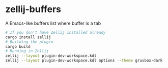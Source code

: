 # zellij-buffers

A Emacs-like buffers list where buffer is a tab

```sh
# If you don't have Zellij installed already
cargo install zellij
# Building the plugin
cargo build
# Running in Zellij
zellij --layout plugin-dev-workspace.kdl
zellij --layout plugin-dev-workspace.kdl options --theme gruvbox-dark
```
